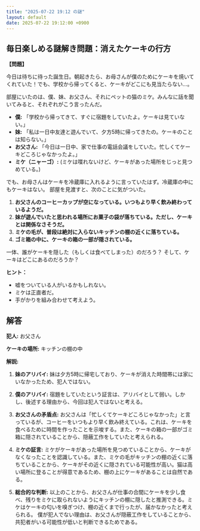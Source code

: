 ```yaml
---
title: "2025-07-22 19:12 の謎"
layout: default
date: 2025-07-22 19:12:00 +0900
---
```

## 毎日楽しめる謎解き問題：消えたケーキの行方

**【問題】**

今日は待ちに待った誕生日。朝起きたら、お母さんが僕のためにケーキを焼いてくれていた！でも、学校から帰ってくると、ケーキがどこにも見当たらない…。

部屋にいたのは、僕、妹、お父さん、それにペットの猫のミケ。みんなに話を聞いてみると、それぞれがこう言ったんだ。

*   **僕:** 「学校から帰ってきて、すぐに宿題をしていたよ。ケーキは見ていない。」
*   **妹:** 「私は一日中友達と遊んでいて、夕方5時に帰ってきたの。ケーキのことは知らない。」
*   **お父さん:** 「今日は一日中、家で仕事の電話会議をしていた。忙しくてケーキどころじゃなかったよ。」
*   **ミケ（ニャーゴ）:** (ミケは喋れないけど、ケーキがあった場所をじっと見つめている。)

でも、お母さんはケーキを冷蔵庫に入れるように言っていたはず。冷蔵庫の中にもケーキはない。
部屋を見渡すと、次のことに気がついた。

1.  **お父さんのコーヒーカップが空になっている。いつもより早く飲み終わっているようだ。**
2.  **妹が遊んでいたと思われる場所にお菓子の袋が落ちている。ただし、ケーキとは関係なさそうだ。**
3.  **ミケの毛が、普段は絶対に入らないキッチンの棚の近くに落ちている。**
4.  **ゴミ箱の中に、ケーキの箱の一部が隠されている。**

一体、誰がケーキを隠した（もしくは食べてしまった）のだろう？ そして、ケーキはどこにあるのだろうか？

**ヒント：**
*   嘘をついている人がいるかもしれない。
*   ミケは正直者だ。
*   手がかりを組み合わせて考えよう。

## 解答

**犯人:** お父さん

**ケーキの場所:** キッチンの棚の中

**解説:**

1.  **妹のアリバイ:** 妹は夕方5時に帰宅しており、ケーキが消えた時間帯には家にいなかったため、犯人ではない。

2.  **僕のアリバイ:** 宿題をしていたという証言は、アリバイとして弱い。しかし、後述する理由から、今回は犯人ではないと考える。

3.  **お父さんの矛盾点:** お父さんは「忙しくてケーキどころじゃなかった」と言っているが、コーヒーをいつもより早く飲み終えている。これは、ケーキを食べるために時間を作ったことを示唆する。また、ケーキの箱の一部がゴミ箱に隠されていることから、隠蔽工作をしていたと考えられる。

4.  **ミケの証言:** ミケがケーキがあった場所を見つめていることから、ケーキがなくなったことを認識している。また、ミケの毛がキッチンの棚の近くに落ちていることから、ケーキがその近くに隠されている可能性が高い。猫は高い場所に登ることが得意であるため、棚の上にケーキがあることは自然である。

5.  **総合的な判断:** 以上のことから、お父さんが仕事の合間にケーキを少し食べ、残りをミケに取られないようにキッチンの棚に隠したと推測できる。ミケはケーキの匂いを嗅ぎつけ、棚の近くまで行ったが、届かなかったと考えられる。
    僕が犯人でない理由は、お父さんが隠蔽工作をしていることから、共犯者がいる可能性が低いと判断できるためである。
